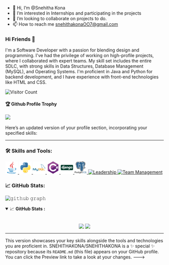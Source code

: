 - 👋 Hi, I’m @Snehitha Kona
- 👀 I’m interested in Internships and participating in the projects
- 💞️ I’m looking to collaborate on projects to do.
- 📫 How to reach me snehithakonaOO7@gmail.com
### Hi Friends 👋


I'm a Software Developer with a passion for blending design and programming. I've had the privilege of working on high-profile projects, where I collaborated with expert teams. My skill set includes the entire SDLC, with strong skills in Data Structures, Database Management (MySQL), and Operating Systems. I'm proficient in Java and Python for backend development, and I have experience with front-end technologies like HTML and CSS.


![Visitor Count](https://profile-counter.glitch.me/YESHdeveloper/count.svg)

<div>
  <h4>🏆 Github Profile Trophy</h4>
  <a href="https://github.com/ryo-ma/github-profile-trophy">
    <img src="https://github-profile-trophy.vercel.app/?username=SNEHITHAKONA&column=7"/>
  </a>
</div>

Here’s an updated version of your profile section, incorporating your specified skills:

---

### 🛠️ Skills and Tools:
<p align="left">
    <a href="https://www.java.com" target="_blank" rel="noreferrer">
        <img src="https://raw.githubusercontent.com/devicons/devicon/master/icons/java/java-original.svg" alt="Java" width="40" height="40" />
    </a>
    <a href="https://www.python.org" target="_blank" rel="noreferrer">
        <img src="https://raw.githubusercontent.com/devicons/devicon/master/icons/python/python-original.svg" alt="Python" width="40" height="40" />
    </a>
    <a href="https://www.mysql.com/" target="_blank" rel="noreferrer">
        <img src="https://raw.githubusercontent.com/devicons/devicon/master/icons/mysql/mysql-original-wordmark.svg" alt="MySQL" width="40" height="40" />
    </a>
    <a href="https://www.w3schools.com/cs/" target="_blank" rel="noreferrer">
        <img src="https://raw.githubusercontent.com/devicons/devicon/master/icons/csharp/csharp-original.svg" alt="SDLC" width="40" height="40" />
    </a>
    <a href="https://www.geeksforgeeks.org/data-structures/" target="_blank" rel="noreferrer">
        <img src="https://raw.githubusercontent.com/devicons/devicon/master/icons/django/django-original.svg" alt="DSA" width="40" height="40" />
    </a>
    <a href="https://www.postgresql.org" target="_blank" rel="noreferrer">
        <img src="https://raw.githubusercontent.com/devicons/devicon/master/icons/postgresql/postgresql-original-wordmark.svg" alt="DBMS" width="40" height="40" />
    </a>
    <a href="https://www.coursera.org/courses?query=leadership" target="_blank" rel="noreferrer">
        <img src="https://www.vectorlogo.zone/logos/medium/medium-icon.svg" alt="Leadership" width="40" height="40" />
    </a>
    <a href="https://www.coursera.org/courses?query=team%20management" target="_blank" rel="noreferrer">
        <img src="https://www.vectorlogo.zone/logos/medium/medium-icon.svg" alt="Team Management" width="40" height="40" />
    </a>
</p>

### 📈 GitHub Stats:

![𝚐𝚒𝚝𝚑𝚞𝚋 𝚐𝚛𝚊𝚙𝚑](https://github-readme-activity-graph.cyclic.app/graph?username=SNEHITHAKONA&theme=react-dark&hide_border=true&area=true)

<details open="">
<summary>
  <g-emoji class="g-emoji" alias="chart_with_upwards_trend" fallback-src="https://github.githubassets.com/images/icons/emoji/unicode/1f4c8.png">📈</g-emoji>
  <strong>GitHub Stats : </strong>
</summary>
<br/>
<p align="center">
    <img align="center" src="https://github-readme-stats.vercel.app/api?username=YESHdeveloper&show_icons=true&hide_border=true&title_color=94b4a4&icon_color=FFFFFF&text_color=FFFFFF&bg_color=000000&count_private=true&include_all_commits=true"/>
    <img align="center" height="195px" src="https://github-readme-stats.vercel.app/api/top-langs/?username=SNEHITHAKONA&text_color=FFFFFF&bg_color=000000&title_color=94b4a4&langs_count=15&layout=compact&hide_border=true" />
</p>
</details>

---

This version showcases your key skills alongside the tools and technologies you are proficient in.
SNEHITHAKONA/SNEHITHAKONA is a ✨ special ✨ repository because its `README.md` (this file) appears on your GitHub profile.
You can click the Preview link to take a look at your changes.
--->
